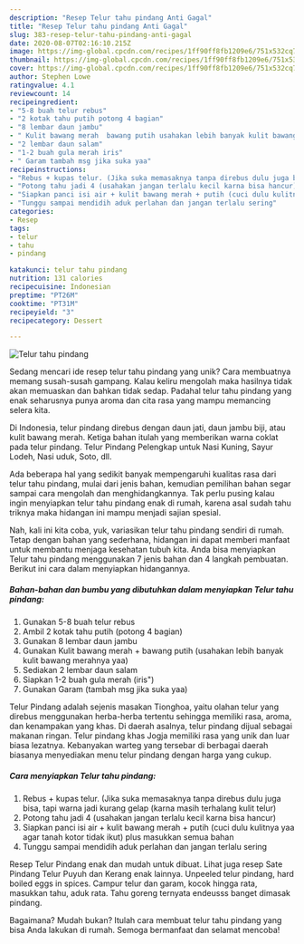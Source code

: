```yaml
---
description: "Resep Telur tahu pindang Anti Gagal"
title: "Resep Telur tahu pindang Anti Gagal"
slug: 383-resep-telur-tahu-pindang-anti-gagal
date: 2020-08-07T02:16:10.215Z
image: https://img-global.cpcdn.com/recipes/1ff90ff8fb1209e6/751x532cq70/telur-tahu-pindang-foto-resep-utama.jpg
thumbnail: https://img-global.cpcdn.com/recipes/1ff90ff8fb1209e6/751x532cq70/telur-tahu-pindang-foto-resep-utama.jpg
cover: https://img-global.cpcdn.com/recipes/1ff90ff8fb1209e6/751x532cq70/telur-tahu-pindang-foto-resep-utama.jpg
author: Stephen Lowe
ratingvalue: 4.1
reviewcount: 14
recipeingredient:
- "5-8 buah telur rebus"
- "2 kotak tahu putih potong 4 bagian"
- "8 lembar daun jambu"
- " Kulit bawang merah  bawang putih usahakan lebih banyak kulit bawang merahnya yaa"
- "2 lembar daun salam"
- "1-2 buah gula merah iris"
- " Garam tambah msg jika suka yaa"
recipeinstructions:
- "Rebus + kupas telur. (Jika suka memasaknya tanpa direbus dulu juga bisa, tapi warna jadi kurang gelap (karna masih terhalang kulit telur)"
- "Potong tahu jadi 4 (usahakan jangan terlalu kecil karna bisa hancur)"
- "Siapkan panci isi air + kulit bawang merah + putih (cuci dulu kulitnya yaa agar tanah kotor tidak ikut) plus masukkan semua bahan"
- "Tunggu sampai mendidih aduk perlahan dan jangan terlalu sering"
categories:
- Resep
tags:
- telur
- tahu
- pindang

katakunci: telur tahu pindang 
nutrition: 131 calories
recipecuisine: Indonesian
preptime: "PT26M"
cooktime: "PT31M"
recipeyield: "3"
recipecategory: Dessert

---
```



![Telur tahu pindang](https://img-global.cpcdn.com/recipes/1ff90ff8fb1209e6/751x532cq70/telur-tahu-pindang-foto-resep-utama.jpg)

Sedang mencari ide resep telur tahu pindang yang unik? Cara membuatnya memang susah-susah gampang. Kalau keliru mengolah maka hasilnya tidak akan memuaskan dan bahkan tidak sedap. Padahal telur tahu pindang yang enak seharusnya punya aroma dan cita rasa yang mampu memancing selera kita.

Di Indonesia, telur pindang direbus dengan daun jati, daun jambu biji, atau kulit bawang merah. Ketiga bahan itulah yang memberikan warna coklat pada telur pindang. Telur Pindang Pelengkap untuk Nasi Kuning, Sayur Lodeh, Nasi uduk, Soto, dll.

Ada beberapa hal yang sedikit banyak mempengaruhi kualitas rasa dari telur tahu pindang, mulai dari jenis bahan, kemudian pemilihan bahan segar sampai cara mengolah dan menghidangkannya. Tak perlu pusing kalau ingin menyiapkan telur tahu pindang enak di rumah, karena asal sudah tahu triknya maka hidangan ini mampu menjadi sajian spesial.


Nah, kali ini kita coba, yuk, variasikan telur tahu pindang sendiri di rumah. Tetap dengan bahan yang sederhana, hidangan ini dapat memberi manfaat untuk membantu menjaga kesehatan tubuh kita. Anda bisa menyiapkan Telur tahu pindang menggunakan 7 jenis bahan dan 4 langkah pembuatan. Berikut ini cara dalam menyiapkan hidangannya.

<!--inarticleads1-->

##### Bahan-bahan dan bumbu yang dibutuhkan dalam menyiapkan Telur tahu pindang:

1. Gunakan 5-8 buah telur rebus
1. Ambil 2 kotak tahu putih (potong 4 bagian)
1. Gunakan 8 lembar daun jambu
1. Gunakan  Kulit bawang merah + bawang putih (usahakan lebih banyak kulit bawang merahnya yaa)
1. Sediakan 2 lembar daun salam
1. Siapkan 1-2 buah gula merah (iris&#34;)
1. Gunakan  Garam (tambah msg jika suka yaa)


Telur Pindang adalah sejenis masakan Tionghoa, yaitu olahan telur yang direbus menggunakan herba-herba tertentu sehingga memiliki rasa, aroma, dan kenampakan yang khas. Di daerah asalnya, telur pindang dijual sebagai makanan ringan. Telur pindang khas Jogja memiliki rasa yang unik dan luar biasa lezatnya. Kebanyakan warteg yang tersebar di berbagai daerah biasanya menyediakan menu telur pindang dengan harga yang cukup. 

<!--inarticleads2-->

##### Cara menyiapkan Telur tahu pindang:

1. Rebus + kupas telur. (Jika suka memasaknya tanpa direbus dulu juga bisa, tapi warna jadi kurang gelap (karna masih terhalang kulit telur)
1. Potong tahu jadi 4 (usahakan jangan terlalu kecil karna bisa hancur)
1. Siapkan panci isi air + kulit bawang merah + putih (cuci dulu kulitnya yaa agar tanah kotor tidak ikut) plus masukkan semua bahan
1. Tunggu sampai mendidih aduk perlahan dan jangan terlalu sering


Resep Telur Pindang enak dan mudah untuk dibuat. Lihat juga resep Sate Pindang Telur Puyuh dan Kerang enak lainnya. Unpeeled telur pindang, hard boiled eggs in spices. Campur telur dan garam, kocok hingga rata, masukkan tahu, aduk rata. Tahu goreng ternyata endeusss banget dimasak pindang. 

Bagaimana? Mudah bukan? Itulah cara membuat telur tahu pindang yang bisa Anda lakukan di rumah. Semoga bermanfaat dan selamat mencoba!
